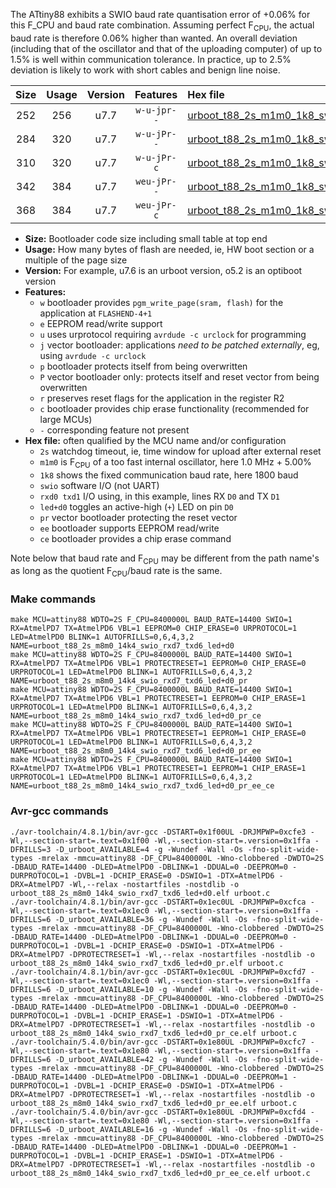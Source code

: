 The ATtiny88 exhibits a SWIO baud rate quantisation error of +0.06% for this F_CPU and baud rate combination. Assuming perfect F<sub>CPU</sub>, the actual baud rate is therefore 0.06% higher than wanted. An overall deviation (including that of the oscillator and that of the uploading computer) of up to 1.5% is well within communication tolerance. In practice, up to 2.5% deviation is likely to work with short cables and benign line noise.

|Size|Usage|Version|Features|Hex file|
|:-:|:-:|:-:|:-:|:--|
|252|256|u7.7|`w-u-jpr--`|[urboot_t88_2s_m1m0_1k8_swio_rxd7_txd6_led+d0.hex](https://raw.githubusercontent.com/stefanrueger/urboot.hex/main/u7.7/mcus/attiny88/watchdog_2_s/internal_oscillator_m%2B5.00%25/%2B1m000000_hz/%2B%2B%2B1k8_baud/swio_rxd7_txd6/led%2Bd0/urboot_t88_2s_m1m0_1k8_swio_rxd7_txd6_led%2Bd0.hex)|
|284|320|u7.7|`w-u-jPr--`|[urboot_t88_2s_m1m0_1k8_swio_rxd7_txd6_led+d0_pr.hex](https://raw.githubusercontent.com/stefanrueger/urboot.hex/main/u7.7/mcus/attiny88/watchdog_2_s/internal_oscillator_m%2B5.00%25/%2B1m000000_hz/%2B%2B%2B1k8_baud/swio_rxd7_txd6/led%2Bd0/urboot_t88_2s_m1m0_1k8_swio_rxd7_txd6_led%2Bd0_pr.hex)|
|310|320|u7.7|`w-u-jPr-c`|[urboot_t88_2s_m1m0_1k8_swio_rxd7_txd6_led+d0_pr_ce.hex](https://raw.githubusercontent.com/stefanrueger/urboot.hex/main/u7.7/mcus/attiny88/watchdog_2_s/internal_oscillator_m%2B5.00%25/%2B1m000000_hz/%2B%2B%2B1k8_baud/swio_rxd7_txd6/led%2Bd0/urboot_t88_2s_m1m0_1k8_swio_rxd7_txd6_led%2Bd0_pr_ce.hex)|
|342|384|u7.7|`weu-jPr--`|[urboot_t88_2s_m1m0_1k8_swio_rxd7_txd6_led+d0_pr_ee.hex](https://raw.githubusercontent.com/stefanrueger/urboot.hex/main/u7.7/mcus/attiny88/watchdog_2_s/internal_oscillator_m%2B5.00%25/%2B1m000000_hz/%2B%2B%2B1k8_baud/swio_rxd7_txd6/led%2Bd0/urboot_t88_2s_m1m0_1k8_swio_rxd7_txd6_led%2Bd0_pr_ee.hex)|
|368|384|u7.7|`weu-jPr-c`|[urboot_t88_2s_m1m0_1k8_swio_rxd7_txd6_led+d0_pr_ee_ce.hex](https://raw.githubusercontent.com/stefanrueger/urboot.hex/main/u7.7/mcus/attiny88/watchdog_2_s/internal_oscillator_m%2B5.00%25/%2B1m000000_hz/%2B%2B%2B1k8_baud/swio_rxd7_txd6/led%2Bd0/urboot_t88_2s_m1m0_1k8_swio_rxd7_txd6_led%2Bd0_pr_ee_ce.hex)|

- **Size:** Bootloader code size including small table at top end
- **Usage:** How many bytes of flash are needed, ie, HW boot section or a multiple of the page size
- **Version:** For example, u7.6 is an urboot version, o5.2 is an optiboot version
- **Features:**
  + `w` bootloader provides `pgm_write_page(sram, flash)` for the application at `FLASHEND-4+1`
  + `e` EEPROM read/write support
  + `u` uses urprotocol requiring `avrdude -c urclock` for programming
  + `j` vector bootloader: applications *need to be patched externally*, eg, using `avrdude -c urclock`
  + `p` bootloader protects itself from being overwritten
  + `P` vector bootloader only: protects itself and reset vector from being overwritten
  + `r` preserves reset flags for the application in the register R2
  + `c` bootloader provides chip erase functionality (recommended for large MCUs)
  + `-` corresponding feature not present
- **Hex file:** often qualified by the MCU name and/or configuration
  + `2s` watchdog timeout, ie, time window for upload after external reset
  + `m1m0` is F<sub>CPU</sub> of a too fast internal oscillator, here 1.0 MHz + 5.00%
  + `1k8` shows the fixed communication baud rate, here 1800 baud
  + `swio` software I/O (not UART)
  + `rxd0 txd1` I/O using, in this example, lines RX `D0` and TX `D1`
  + `led+d0` toggles an active-high (`+`) LED on pin `D0`
  + `pr` vector bootloader protecting the reset vector
  + `ee` bootloader supports EEPROM read/write
  + `ce` bootloader provides a chip erase command


Note below that baud rate and F<sub>CPU</sub> may be different from the path name's as long as the quotient F<sub>CPU</sub>/baud rate is the same.

### Make commands
```
make MCU=attiny88 WDTO=2S F_CPU=8400000L BAUD_RATE=14400 SWIO=1 RX=AtmelPD7 TX=AtmelPD6 VBL=1 EEPROM=0 CHIP_ERASE=0 URPROTOCOL=1 LED=AtmelPD0 BLINK=1 AUTOFRILLS=0,6,4,3,2 NAME=urboot_t88_2s_m8m0_14k4_swio_rxd7_txd6_led+d0
make MCU=attiny88 WDTO=2S F_CPU=8400000L BAUD_RATE=14400 SWIO=1 RX=AtmelPD7 TX=AtmelPD6 VBL=1 PROTECTRESET=1 EEPROM=0 CHIP_ERASE=0 URPROTOCOL=1 LED=AtmelPD0 BLINK=1 AUTOFRILLS=0,6,4,3,2 NAME=urboot_t88_2s_m8m0_14k4_swio_rxd7_txd6_led+d0_pr
make MCU=attiny88 WDTO=2S F_CPU=8400000L BAUD_RATE=14400 SWIO=1 RX=AtmelPD7 TX=AtmelPD6 VBL=1 PROTECTRESET=1 EEPROM=0 CHIP_ERASE=1 URPROTOCOL=1 LED=AtmelPD0 BLINK=1 AUTOFRILLS=0,6,4,3,2 NAME=urboot_t88_2s_m8m0_14k4_swio_rxd7_txd6_led+d0_pr_ce
make MCU=attiny88 WDTO=2S F_CPU=8400000L BAUD_RATE=14400 SWIO=1 RX=AtmelPD7 TX=AtmelPD6 VBL=1 PROTECTRESET=1 EEPROM=1 CHIP_ERASE=0 URPROTOCOL=1 LED=AtmelPD0 BLINK=1 AUTOFRILLS=0,6,4,3,2 NAME=urboot_t88_2s_m8m0_14k4_swio_rxd7_txd6_led+d0_pr_ee
make MCU=attiny88 WDTO=2S F_CPU=8400000L BAUD_RATE=14400 SWIO=1 RX=AtmelPD7 TX=AtmelPD6 VBL=1 PROTECTRESET=1 EEPROM=1 CHIP_ERASE=1 URPROTOCOL=1 LED=AtmelPD0 BLINK=1 AUTOFRILLS=0,6,4,3,2 NAME=urboot_t88_2s_m8m0_14k4_swio_rxd7_txd6_led+d0_pr_ee_ce
```

### Avr-gcc commands
```
./avr-toolchain/4.8.1/bin/avr-gcc -DSTART=0x1f00UL -DRJMPWP=0xcfe3 -Wl,--section-start=.text=0x1f00 -Wl,--section-start=.version=0x1ffa -DFRILLS=3 -D_urboot_AVAILABLE=4 -g -Wundef -Wall -Os -fno-split-wide-types -mrelax -mmcu=attiny88 -DF_CPU=8400000L -Wno-clobbered -DWDTO=2S -DBAUD_RATE=14400 -DLED=AtmelPD0 -DBLINK=1 -DDUAL=0 -DEEPROM=0 -DURPROTOCOL=1 -DVBL=1 -DCHIP_ERASE=0 -DSWIO=1 -DTX=AtmelPD6 -DRX=AtmelPD7 -Wl,--relax -nostartfiles -nostdlib -o urboot_t88_2s_m8m0_14k4_swio_rxd7_txd6_led+d0.elf urboot.c
./avr-toolchain/4.8.1/bin/avr-gcc -DSTART=0x1ec0UL -DRJMPWP=0xcfca -Wl,--section-start=.text=0x1ec0 -Wl,--section-start=.version=0x1ffa -DFRILLS=6 -D_urboot_AVAILABLE=36 -g -Wundef -Wall -Os -fno-split-wide-types -mrelax -mmcu=attiny88 -DF_CPU=8400000L -Wno-clobbered -DWDTO=2S -DBAUD_RATE=14400 -DLED=AtmelPD0 -DBLINK=1 -DDUAL=0 -DEEPROM=0 -DURPROTOCOL=1 -DVBL=1 -DCHIP_ERASE=0 -DSWIO=1 -DTX=AtmelPD6 -DRX=AtmelPD7 -DPROTECTRESET=1 -Wl,--relax -nostartfiles -nostdlib -o urboot_t88_2s_m8m0_14k4_swio_rxd7_txd6_led+d0_pr.elf urboot.c
./avr-toolchain/4.8.1/bin/avr-gcc -DSTART=0x1ec0UL -DRJMPWP=0xcfd7 -Wl,--section-start=.text=0x1ec0 -Wl,--section-start=.version=0x1ffa -DFRILLS=6 -D_urboot_AVAILABLE=10 -g -Wundef -Wall -Os -fno-split-wide-types -mrelax -mmcu=attiny88 -DF_CPU=8400000L -Wno-clobbered -DWDTO=2S -DBAUD_RATE=14400 -DLED=AtmelPD0 -DBLINK=1 -DDUAL=0 -DEEPROM=0 -DURPROTOCOL=1 -DVBL=1 -DCHIP_ERASE=1 -DSWIO=1 -DTX=AtmelPD6 -DRX=AtmelPD7 -DPROTECTRESET=1 -Wl,--relax -nostartfiles -nostdlib -o urboot_t88_2s_m8m0_14k4_swio_rxd7_txd6_led+d0_pr_ce.elf urboot.c
./avr-toolchain/5.4.0/bin/avr-gcc -DSTART=0x1e80UL -DRJMPWP=0xcfc7 -Wl,--section-start=.text=0x1e80 -Wl,--section-start=.version=0x1ffa -DFRILLS=6 -D_urboot_AVAILABLE=42 -g -Wundef -Wall -Os -fno-split-wide-types -mrelax -mmcu=attiny88 -DF_CPU=8400000L -Wno-clobbered -DWDTO=2S -DBAUD_RATE=14400 -DLED=AtmelPD0 -DBLINK=1 -DDUAL=0 -DEEPROM=1 -DURPROTOCOL=1 -DVBL=1 -DCHIP_ERASE=0 -DSWIO=1 -DTX=AtmelPD6 -DRX=AtmelPD7 -DPROTECTRESET=1 -Wl,--relax -nostartfiles -nostdlib -o urboot_t88_2s_m8m0_14k4_swio_rxd7_txd6_led+d0_pr_ee.elf urboot.c
./avr-toolchain/5.4.0/bin/avr-gcc -DSTART=0x1e80UL -DRJMPWP=0xcfd4 -Wl,--section-start=.text=0x1e80 -Wl,--section-start=.version=0x1ffa -DFRILLS=6 -D_urboot_AVAILABLE=16 -g -Wundef -Wall -Os -fno-split-wide-types -mrelax -mmcu=attiny88 -DF_CPU=8400000L -Wno-clobbered -DWDTO=2S -DBAUD_RATE=14400 -DLED=AtmelPD0 -DBLINK=1 -DDUAL=0 -DEEPROM=1 -DURPROTOCOL=1 -DVBL=1 -DCHIP_ERASE=1 -DSWIO=1 -DTX=AtmelPD6 -DRX=AtmelPD7 -DPROTECTRESET=1 -Wl,--relax -nostartfiles -nostdlib -o urboot_t88_2s_m8m0_14k4_swio_rxd7_txd6_led+d0_pr_ee_ce.elf urboot.c
```

